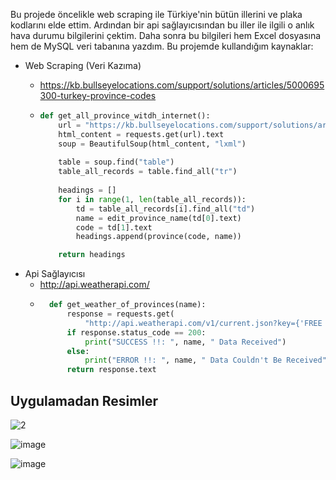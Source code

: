 ﻿Bu projede öncelikle web scraping ile Türkiye'nin bütün illerini ve plaka kodlarını elde ettim. Ardından bir api sağlayıcısından bu iller ile ilgili o anlık hava durumu bilgilerini çektim. Daha sonra bu bilgileri hem Excel dosyasına hem de MySQL veri tabanına yazdım. 
Bu projemde kullandığım kaynaklar:
- Web Scraping (Veri Kazıma)
	- https://kb.bullseyelocations.com/support/solutions/articles/5000695300-turkey-province-codes

	-	```python
		def get_all_province_witdh_internet():  
		    url = "https://kb.bullseyelocations.com/support/solutions/articles/5000695300-turkey-province-codes"
			html_content = requests.get(url).text  
			soup = BeautifulSoup(html_content, "lxml")  
			  
			table = soup.find("table")  
			table_all_records = table.find_all("tr")  
			  
			headings = []
			for i in range(1, len(table_all_records)):  
			    td = table_all_records[i].find_all("td")  
			    name = edit_province_name(td[0].text)  
			    code = td[1].text  
			    headings.append(province(code, name))  
  
			return headings
		```
- Api Sağlayıcısı
	- http://api.weatherapi.com/
	- ```python
		def get_weather_of_provinces(name):  
		    response = requests.get(  
		        "http://api.weatherapi.com/v1/current.json?key={'FREE private key for each user'}&q=" + str(name))  
		    if response.status_code == 200:  
		        print("SUCCESS !!: ", name, " Data Received")  
		    else:  
		        print("ERROR !!: ", name, " Data Couldn't Be Received")  
		    return response.text
		```


## Uygulamadan Resimler

![2](https://user-images.githubusercontent.com/52778108/105710365-11fc2580-5f28-11eb-997c-a6a5332fc869.png)

![image](https://user-images.githubusercontent.com/52778108/105710489-407a0080-5f28-11eb-9ab9-72eab56fd9f4.png)

![image](https://user-images.githubusercontent.com/52778108/105710584-5e476580-5f28-11eb-8ddc-d5f49bc76b65.png)

